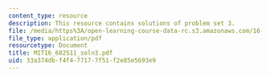 ```yaml
---
content_type: resource
description: This resource contains solutions of problem set 3.
file: /media/https%3A/open-learning-course-data-rc.s3.amazonaws.com/16-682-technology-in-transportation-spring-2011/33a374dbf4f477177f51f2e85e5693e9_MIT16_682S11_soln3.pdf
file_type: application/pdf
resourcetype: Document
title: MIT16_682S11_soln3.pdf
uid: 33a374db-f4f4-7717-7f51-f2e85e5693e9
---
```

